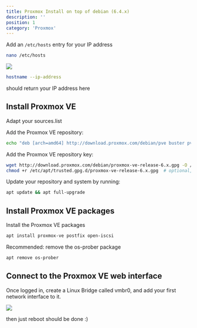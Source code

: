 ```yaml
---
title: Proxmox Install on top of debian (6.4.x)
description: ''
position: 1
category: 'Proxmox'
---
```



Add an ``/etc/hosts`` entry for your IP address

```bash
nano /etc/hosts
```
<img src="https://media.discordapp.net/attachments/594319330976727060/878344630888980540/unknown.png" >

```bash 
hostname --ip-address
```
should return your IP address here

## Install Proxmox VE

Adapt your sources.list

Add the Proxmox VE repository:
```bash
echo "deb [arch=amd64] http://download.proxmox.com/debian/pve buster pve-no-subscription" > /etc/apt/sources.list.d/pve-install-repo.list
```
Add the Proxmox VE repository key:
```bash
wget http://download.proxmox.com/debian/proxmox-ve-release-6.x.gpg -O /etc/apt/trusted.gpg.d/proxmox-ve-release-6.x.gpg
chmod +r /etc/apt/trusted.gpg.d/proxmox-ve-release-6.x.gpg  # optional, if you have a non-default umask
```

Update your repository and system by running:
```bash
apt update && apt full-upgrade
```
## Install Proxmox VE packages
Install the Proxmox VE packages

```bash
apt install proxmox-ve postfix open-iscsi
````
Recommended: remove the os-prober package
```bash
apt remove os-prober
```

## Connect to the Proxmox VE web interface

Once logged in, create a Linux Bridge called vmbr0, and add your first network interface to it.

<img src='https://media.discordapp.net/attachments/594319330976727060/878347287405944912/unknown.png'>

then just reboot should be done :)